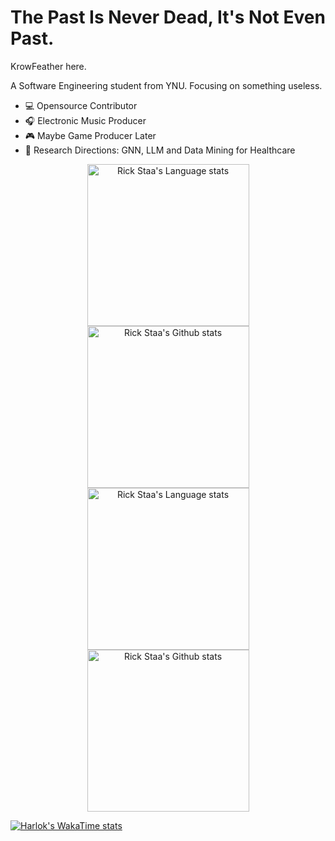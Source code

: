 # The Past Is Never Dead, It's Not Even Past.

KrowFeather here.

A Software Engineering student from YNU. Focusing on something useless.

+ 💻 Opensource Contributor
+ 🎧 Electronic Music Producer
+ 🎮 Maybe Game Producer Later
+ 🔭 Research Directions: GNN, LLM and Data Mining for Healthcare

<!-- Light Mode -->
<div align="center"> 
<a href="https://github.com/anuraghazra/github-readme-stats#gh-light-mode-only">
<img height=259 src="https://github-readme-stats-git-masterrstaa-rickstaa.vercel.app/api/top-langs/?username=krowfeather&layout=compact&langs_count=8&hide_border=true&role=owner,collaborator&theme=greatgatsby#gh-light-mode-only" alt="Rick Staa's Language stats" />
</a>
<a href="https://github.com/anuraghazra/github-readme-stats#gh-light-mode-only">
<img height=259 src="https://github-readme-stats-git-masterrstaa-rickstaa.vercel.app/api?username=krowfeather&show_icons=true&line_height=28&hide_border=true&card_width=347&include_all_commits=true&role=owner,collaborator&show=reviews,discussions_answered&rank_icon=percentile&exclude_repo=github-readme-stats&theme=greatgatsby#gh-light-mode-only" alt="Rick Staa's Github stats" />
</a>
</div>

<!-- Dark Mode -->
<div align="center"> 
<a href="https://github.com/anuraghazra/github-readme-stats#gh-dark-mode-only">
<img height=259 src="https://github-readme-stats-git-masterrstaa-rickstaa.vercel.app/api/top-langs/?username=krowfeather&layout=compact&langs_count=12&hide_border=true&role=owner,collaborator&theme=greatgatsby&bg_color=000000#gh-dark-mode-only" alt="Rick Staa's Language stats" />
</a>
<a href="https://github.com/anuraghazra/github-readme-stats#gh-dark-mode-only">
<img height=259 src="https://github-readme-stats-git-masterrstaa-rickstaa.vercel.app/api?username=krowfeather&show_icons=true&line_height=28&hide_border=true&card_width=347&include_all_commits=true&role=owner,collaborator&show=reviews,discussions_answered&rank_icon=percentile&exclude_repo=github-readme-stats&theme=greatgatsby&bg_color=000000#gh-dark-mode-only" alt="Rick Staa's Github stats" />
</a>
</div>


[![Harlok's WakaTime stats](https://github-readme-stats.vercel.app/api/wakatime?username=KrowFeather&theme=transparent&layout=compact&v=2)](https://github.com/anuraghazra/github-readme-stats)

